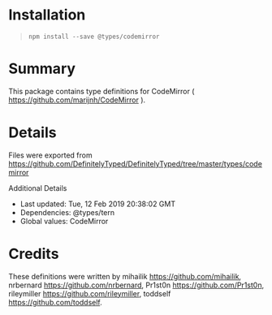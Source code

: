 # Installation
> `npm install --save @types/codemirror`

# Summary
This package contains type definitions for CodeMirror ( https://github.com/marijnh/CodeMirror ).

# Details
Files were exported from https://github.com/DefinitelyTyped/DefinitelyTyped/tree/master/types/codemirror

Additional Details
 * Last updated: Tue, 12 Feb 2019 20:38:02 GMT
 * Dependencies: @types/tern
 * Global values: CodeMirror

# Credits
These definitions were written by mihailik <https://github.com/mihailik>, nrbernard <https://github.com/nrbernard>, Pr1st0n <https://github.com/Pr1st0n>, rileymiller <https://github.com/rileymiller>, toddself <https://github.com/toddself>.
